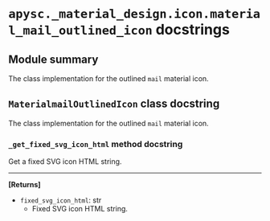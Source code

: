 # `apysc._material_design.icon.material_mail_outlined_icon` docstrings

## Module summary

The class implementation for the outlined `mail` material icon.

## `MaterialmailOutlinedIcon` class docstring

The class implementation for the outlined `mail` material icon.

### `_get_fixed_svg_icon_html` method docstring

Get a fixed SVG icon HTML string.<hr>

**[Returns]**

- `fixed_svg_icon_html`: str
  - Fixed SVG icon HTML string.